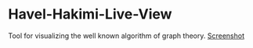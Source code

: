 # Havel-Hakimi-Live-View
Tool for visualizing the well known algorithm of graph theory.
[Screenshot](img/sc.png)
